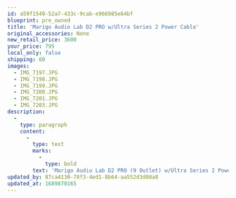 ```yaml
---
id: a59f1549-52a7-433c-9cab-e966985e64bf
blueprint: pre_owned
title: 'Marigo Audio Lab D2 PRO w/Ultra Series 2 Power Cable'
original_accessories: None
new_retail_price: 3600
your_price: 795
local_only: false
shipping: 60
images:
  - IMG_7197.JPG
  - IMG_7198.JPG
  - IMG_7199.JPG
  - IMG_7200.JPG
  - IMG_7201.JPG
  - IMG_7203.JPG
description:
  -
    type: paragraph
    content:
      -
        type: text
        marks:
          -
            type: bold
        text: 'Marigo Audio Lab D2 PRO (9 Outlet) w/Ultra Series 2 Power Cable. Unit is in excellent condition and sold as new for $3,600.00 w/power cable'
updated_by: 87ca4130-78f3-4ed1-8b64-aa552d3d08a8
updated_at: 1689870165
---
```

